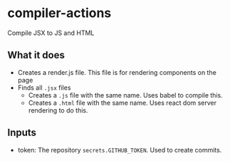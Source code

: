 # compiler-actions
Compile JSX to JS and HTML

## What it does
- Creates a render.js file. This file is for rendering components on the page
- Finds all `.jsx` files
  - Creates a `.js` file with the same name. Uses babel to compile this.
  - Creates a `.html` file with the same name. Uses react dom server rendering to do this.
  
## Inputs
- token: The repository `secrets.GITHUB_TOKEN`. Used to create commits.
